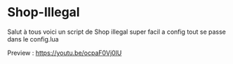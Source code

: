 # Shop-Illegal

Salut à tous voici un script de Shop illegal super facil a config tout se passe dans le config.lua 

Preview :  https://youtu.be/ocpaF0Vj0lU
